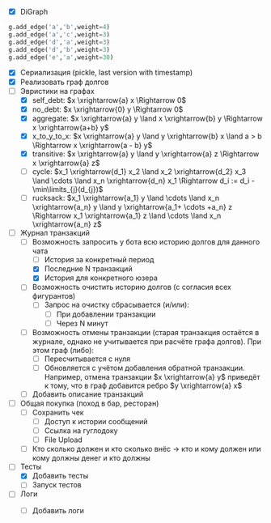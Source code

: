 - [x] DiGraph
```python
g.add_edge('a','b',weight=4)
g.add_edge('a','c',weight=3)
g.add_edge('d','a',weight=3)
g.add_edge('d','b',weight=3)
g.add_edge('e','a',weight=30)
```
- [x] Сериализация (pickle, last version with timestamp)
- [x] Реализовать граф долгов
- [ ] Эвристики на графах
   - [x] self_debt: $x \xrightarrow{a} x \Rightarrow 0$
   - [x] no_debt: $x \xrightarrow{0} y \Rightarrow 0$
   - [x] aggregate: $x \xrightarrow{a} y \land x \xrightarrow{b} y \Rightarrow x \xrightarrow{a+b} y$
   - [x] x\_to\_y\_to\_x: $x \xrightarrow{a} y \land y \xrightarrow{b} x \land a > b \Rightarrow x \xrightarrow{a - b} y$
   - [x] transitive: $x \xrightarrow{a} y \land y \xrightarrow{a} z \Rightarrow x \xrightarrow{a} z$
   - [ ] cycle: $x_1 \xrightarrow{d_1} x_2 \land x_2 \xrightarrow{d_2} x_3 \land \cdots \land x_n \xrightarrow{d_n} x_1 \Rightarrow d_i := d_i - \min\limits_{j}(d_{j})​$
   - [ ] rucksack: $x_1 \xrightarrow{a_1} y \land \cdots \land x_n \xrightarrow{a_n} y \land y \xrightarrow{a_1+ \cdots +a_n} z \Rightarrow x_1 \xrightarrow{a_1} z \land \cdots \land x_n \xrightarrow{a_n} z$
- [ ] Журнал транзакций
   - [ ] Возможность запросить у бота всю историю долгов для данного чата
      - [ ] История за конкретный период
      - [x] Последние N транзакций
      - [x] История для конкретного юзера
   - [ ] Возможность очистить историю долгов (с согласия всех фигурантов)
      - [ ] Запрос на очистку сбрасывается (и/или):
         - [ ] При добавлении транзакции
         - [ ] Через N минут
   - [ ] Возможность отмены транзакции (старая транзакция остаётся в журнале, однако не учитывается при расчёте графа долгов). При этом граф (либо):
      - [ ] Пересчитывается с нуля
      - [ ] Обновляется с учётом добавления обратной транзакции. Например, отмена транзакции $x \xrightarrow{a} y$ приведёт к тому, что в граф добавится ребро $y \xrightarrow{a} x$
   - [ ] Добавить описание транзакций
- [ ] Общая покупка (поход в бар, ресторан)
   - [ ] Сохранить чек
      - [ ] Доступ к истории сообщений
      - [ ] Ссылка на гуглодоку
      - [ ] File Upload
   - [ ] Кто сколько должен и кто сколько внёс -> кто и кому должен или кому должны денег и кто должны
- [ ] Тесты
   - [x] Добавить тесты
   - [ ] Запуск тестов
- [ ] Логи
   - [ ] Добавить логи


